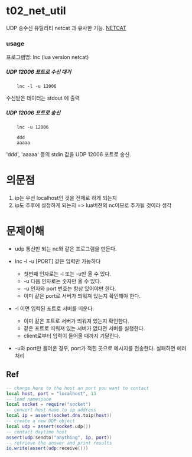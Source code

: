 # t02_net_util
UDP 송수신 유틸리티
netcat 과 유사한 기능. [NETCAT](https://ko.wikipedia.org/wiki/Netcat)

### usage
프로그램명:  lnc   (lua version netcat)

##### UDP 12006 포트로 수신 대기
```
    lnc -l -u 12006
```
수신받은 데이터는 stdout 에 출력


##### UDP 12006 포트로 송신
```
    lnc -u 12006

    ddd
    aaaaa
```
'ddd', 'aaaaa' 등의 stdin 값을 UDP 12006 포트로 송신.

# 의문점
1. ip는 우선 localhost인 것을 전제로 하게 되는지
2. ip도 추후에 설정하게 되는지
=> lua버젼의 nc이므로 추가될 것이라 생각


# 문제이해
- udp 통신만 되는 nc와 같은 프로그램을 만든다.
- lnc -l -u [PORT] 같은 입력만 가능하다
  - 첫번째 인자로는 -l 또는 -u만 올 수 있다.
  - -u 다음 인자로는 숫자만 올 수 있다.
  - -u 인자와 port 번호는 항상 있어야만 한다.
  - 이미 같은 port로 서버가 띄워져 있는지 확인해야 한다.

- -l 이면 입력된 포트로 서버를 띄운다.
  - 이미 같은 포트로 서버가 띄워져 있는지 확인한다.
  - 같은 포트로 띄워져 있는 서버가 없다면 서버를 실행한다.
  - client로부터 입력이 들어올 때까지 기달린다.
- -u와 port만 들어온 경우,
   port가 적힌 곳으로 메시지를 전송한다.
   실패하면 에러 처리


## Ref
```Lua
-- change here to the host an port you want to contact
local host, port = "localhost", 13
-- load namespace
local socket = require("socket")
-- convert host name to ip address
local ip = assert(socket.dns.toip(host))
-- create a new UDP object
local udp = assert(socket.udp())
-- contact daytime host
assert(udp:sendto("anything", ip, port))
-- retrieve the answer and print results
io.write(assert(udp:receive()))
```